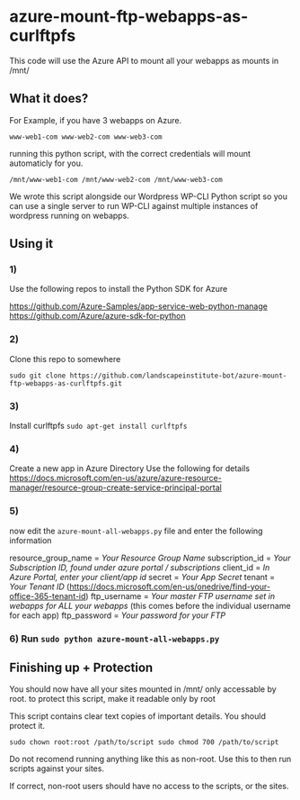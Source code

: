 # azure-mount-ftp-webapps-as-curlftpfs
This code will use the Azure API to mount all your webapps as mounts in /mnt/ 

## What it does?

For Example, if you have 3 webapps on Azure. 

`www-web1-com
www-web2-com
www-web3-com`

running this python script, with the correct credentials will mount automaticly for you. 

`/mnt/www-web1-com
/mnt/www-web2-com
/mnt/www-web3-com`

We wrote this script alongside our Wordpress WP-CLI Python script so you can use a single server to run WP-CLI against multiple instances of wordpress running on webapps. 


## Using it

### 1)
Use the following repos to install the Python SDK for Azure

https://github.com/Azure-Samples/app-service-web-python-manage
https://github.com/Azure/azure-sdk-for-python

### 2)
Clone this repo to somewhere

`sudo git clone https://github.com/landscapeinstitute-bot/azure-mount-ftp-webapps-as-curlftpfs.git`

### 3)

Install curlftpfs `sudo apt-get install curlftpfs`

### 4)

Create a new app in Azure Directory 
Use the following for details https://docs.microsoft.com/en-us/azure/azure-resource-manager/resource-group-create-service-principal-portal

### 5)

now edit the `azure-mount-all-webapps.py` file and enter the following information

resource_group_name = *Your Resource Group Name*
subscription_id = *Your Subscription ID, found under azure portal / subscriptions*
client_id = *In Azure Portal, enter your client/app id*
secret = *Your App Secret*
tenant = *Your Tenant ID* (https://docs.microsoft.com/en-us/onedrive/find-your-office-365-tenant-id)
ftp_username = *Your master FTP username set in webapps for ALL your webapps* (this comes before the individual username for each app)
ftp_password = *Your password for your FTP*

### 6) Run `sudo python azure-mount-all-webapps.py`

## Finishing up + Protection

You should now have all your sites mounted in /mnt/ only accessable by root. 
to protect this script, make it readable only by root 

This script contains clear text copies of important details. You should protect it. 

`
sudo chown root:root /path/to/script
sudo chmod 700 /path/to/script
`

Do not recomend running anything like this as non-root. Use this to then run scripts against your sites. 

If correct, non-root users should have no access to the scripts, or the sites. 




